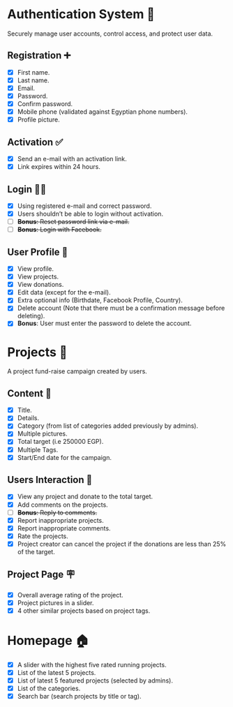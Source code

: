 # Authentication System 🤝
Securely manage user accounts, control access, and protect user data.

## Registration ➕
- [x] First name.
- [x] Last name.
- [x] Email.
- [x] Password.
- [x] Confirm password.
- [x] Mobile phone (validated against Egyptian phone numbers).
- [x] Profile picture.

## Activation ✅
- [x] Send an e-mail with an activation link.
- [x] Link expires within 24 hours.

## Login ⛓️‍💥
- [x] Using registered e-mail and correct password.
- [x] Users shouldn’t be able to login without activation.
- [ ] ~~**Bonus**: Reset password link via e-mail.~~
- [ ] ~~**Bonus**: Login with Facebook.~~

## User Profile 👤
- [x] View profile.
- [x] View projects.
- [x] View donations.
- [x] Edit data (except for the e-mail).
- [x] Extra optional info (Birthdate, Facebook Profile, Country).
- [x] Delete account (Note that there must be a confirmation message before deleting).
- [x] **Bonus**: User must enter the password to delete the account.

# Projects 🚩
A project fund-raise campaign created by users.

## Content 📝
- [x] Title.
- [x] Details.
- [x] Category (from list of categories added previously by admins).
- [x] Multiple pictures.
- [x] Total target (i.e 250000 EGP).
- [x] Multiple Tags.
- [x] Start/End date for the campaign.

## Users Interaction 👥
- [x] View any project and donate to the total target.
- [x] Add comments on the projects.
- [ ] ~~**Bonus**: Reply to comments.~~
- [x] Report inappropriate projects.
- [x] Report inappropriate comments.
- [x] Rate the projects.
- [x] Project creator can cancel the project if the donations are less than 25% of the target.

## Project Page 🪧
- [x] Overall average rating of the project.
- [x] Project pictures in a slider.
- [x] 4 other similar projects based on project tags.

# Homepage 🏠
- [x] A slider with the highest five rated running projects.
- [x] List of the latest 5 projects.
- [x] List of latest 5 featured projects (selected by admins).
- [x] List of the categories.
- [x] Search bar (search projects by title or tag).